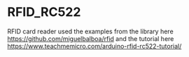 # RFID_RC522
RFID card reader
used the examples from the library here
https://github.com/miguelbalboa/rfid
and the tutorial here
https://www.teachmemicro.com/arduino-rfid-rc522-tutorial/
